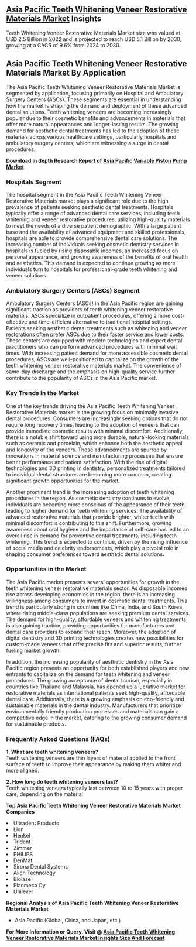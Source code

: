 <h2><a href="https://www.verifiedmarketreports.com/download-sample/?rid=264316&amp;utm_source=Github-Feb&amp;utm_medium=225" target="_blank">Asia Pacific Teeth Whitening Veneer Restorative Materials Market</a> Insights</h2><p>Teeth Whitening Veneer Restorative Materials Market size was valued at USD 2.5 Billion in 2022 and is projected to reach USD 5.1 Billion by 2030, growing at a CAGR of 9.6% from 2024 to 2030.</p><p><h2>Asia Pacific Teeth Whitening Veneer Restorative Materials Market By Application</h2> <p>The Asia Pacific Teeth Whitening Veneer Restorative Materials Market is segmented by application, focusing primarily on Hospital and Ambulatory Surgery Centers (ASCs). These segments are essential in understanding how the market is shaping the demand and deployment of these advanced dental solutions. Teeth whitening veneers are becoming increasingly popular due to their cosmetic benefits and advancements in materials that offer more natural appearances and longer-lasting results. The growing demand for aesthetic dental treatments has led to the adoption of these materials across various healthcare settings, particularly hospitals and ambulatory surgery centers, which are witnessing a surge in dental procedures.</p> <p><p><strong>Download In depth Research Report of <a href="https://www.verifiedmarketreports.com/download-sample/?rid=236118&amp;utm_source=Pulse-Dec&amp;utm_medium=225" target="_blank">Asia Pacific Variable Piston Pump Market</a></strong></p></p> <h3>Hospitals Segment</h3> <p>The hospital segment in the Asia Pacific Teeth Whitening Veneer Restorative Materials market plays a significant role due to the high prevalence of patients seeking aesthetic dental treatments. Hospitals typically offer a range of advanced dental care services, including teeth whitening and veneer restorative procedures, utilizing high-quality materials to meet the needs of a diverse patient demographic. With a large patient base and the availability of advanced equipment and skilled professionals, hospitals are able to provide comprehensive dental care solutions. The increasing number of individuals seeking cosmetic dentistry services in hospitals is fueled by rising disposable incomes, an increased focus on personal appearance, and growing awareness of the benefits of oral health and aesthetics. This demand is expected to continue growing as more individuals turn to hospitals for professional-grade teeth whitening and veneer solutions.</p> <h3>Ambulatory Surgery Centers (ASCs) Segment</h3> <p>Ambulatory Surgery Centers (ASCs) in the Asia Pacific region are gaining significant traction as providers of teeth whitening veneer restorative materials. ASCs specialize in outpatient procedures, offering a more cost-effective and time-efficient alternative to traditional hospital settings. Patients seeking aesthetic dental treatments such as whitening and veneer restorations often prefer ASCs due to their faster service and lower costs. These centers are equipped with modern technologies and expert dental practitioners who can perform advanced procedures with minimal wait times. With increasing patient demand for more accessible cosmetic dental procedures, ASCs are well-positioned to capitalize on the growth of the teeth whitening veneer restorative materials market. The convenience of same-day discharge and the emphasis on high-quality service further contribute to the popularity of ASCs in the Asia Pacific market.</p> <h3>Key Trends in the Market</h3> <p>One of the key trends driving the Asia Pacific Teeth Whitening Veneer Restorative Materials market is the growing focus on minimally invasive dental procedures. Consumers are increasingly seeking options that do not require long recovery times, leading to the adoption of veneers that can provide immediate cosmetic results with minimal discomfort. Additionally, there is a notable shift toward using more durable, natural-looking materials such as ceramic and porcelain, which enhance both the aesthetic appeal and longevity of the veneers. These advancements are spurred by innovations in material science and manufacturing processes that ensure better performance and patient satisfaction. With the rise of digital technologies and 3D printing in dentistry, personalized treatments tailored to individual dental structures are becoming more common, creating significant growth opportunities for the market.</p> <p>Another prominent trend is the increasing adoption of teeth whitening procedures in the region. As cosmetic dentistry continues to evolve, individuals are becoming more conscious of the appearance of their teeth, leading to higher demand for teeth whitening services. The availability of advanced restorative materials that provide brighter, whiter teeth with minimal discomfort is contributing to this shift. Furthermore, growing awareness about oral hygiene and the importance of self-care has led to an overall rise in demand for preventive dental treatments, including teeth whitening. This trend is expected to continue, driven by the rising influence of social media and celebrity endorsements, which play a pivotal role in shaping consumer preferences toward aesthetic dental solutions.</p> <h3>Opportunities in the Market</h3> <p>The Asia Pacific market presents several opportunities for growth in the teeth whitening veneer restorative materials sector. As disposable incomes rise across developing economies in the region, there is an increasing willingness among consumers to invest in cosmetic dental treatments. This trend is particularly strong in countries like China, India, and South Korea, where rising middle-class populations are seeking premium dental services. The demand for high-quality, affordable veneers and whitening treatments is also gaining traction, providing opportunities for manufacturers and dental care providers to expand their reach. Moreover, the adoption of digital dentistry and 3D printing technologies creates new possibilities for custom-made veneers that offer precise fits and superior results, further fueling market growth.</p> <p>In addition, the increasing popularity of aesthetic dentistry in the Asia Pacific region presents an opportunity for both established players and new entrants to capitalize on the demand for teeth whitening and veneer procedures. The growing acceptance of dental tourism, especially in countries like Thailand and Malaysia, has opened up a lucrative market for restorative materials as international patients seek high-quality, affordable dental care. Additionally, there is a growing emphasis on eco-friendly and sustainable materials in the dental industry. Manufacturers that prioritize environmentally friendly production processes and materials can gain a competitive edge in the market, catering to the growing consumer demand for sustainable products.</p> <h3>Frequently Asked Questions (FAQs)</h3> <p><strong>1. What are teeth whitening veneers?</strong><br> Teeth whitening veneers are thin layers of material applied to the front surface of teeth to improve their appearance by making them whiter and more aligned.</p> <p><strong>2. How long do teeth whitening veneers last?</strong><br> Teeth whitening veneers typically last between 10 to 15 years with proper care, depending on the material</p><p><strong>Top Asia Pacific Teeth Whitening Veneer Restorative Materials Market Companies</strong></p><div data-test-id=""><p><li>Ultradent Products</li><li> Lion</li><li> Henkel</li><li> Trident</li><li> Zimmer</li><li> PHILIPS</li><li> DenMat</li><li> Sirona Dental Systems</li><li> Align Technology</li><li> Biolase</li><li> Planmeca Oy</li><li> Unilever</li></p><div><strong>Regional Analysis of&nbsp;Asia Pacific Teeth Whitening Veneer Restorative Materials Market</strong></div><ul><li dir="ltr"><p dir="ltr">Asia Pacific (Global, China, and Japan, etc.)</p></li></ul><p><strong>For More Information or Query, Visit @&nbsp;</strong><strong><a href="https://www.verifiedmarketreports.com/product/teeth-whitening-veneer-restorative-materials-market/?utm_source=Github-Feb&amp;utm_medium=225" target="_blank">Asia Pacific Teeth Whitening Veneer Restorative Materials Market Insights Size And Forecast</a></strong></p></div><h2>&nbsp;</h2><div data-test-id="">&nbsp;</div>
